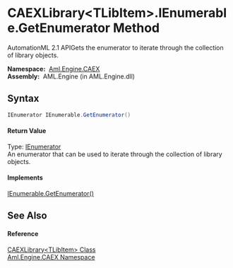 CAEXLibrary&lt;TLibItem>.IEnumerable.GetEnumerator Method
=========================================================
AutomationML 2.1 APIGets the enumerator to iterate through the collection of library objects.

  **Namespace:**  [Aml.Engine.CAEX][1]  
  **Assembly:**  AML.Engine (in AML.Engine.dll)

Syntax
------

```csharp
IEnumerator IEnumerable.GetEnumerator()
```

#### Return Value
Type: [IEnumerator][2]  
An enumerator that can be used to iterate through the collection of library objects.
#### Implements
[IEnumerable.GetEnumerator()][3]  


See Also
--------

#### Reference
[CAEXLibrary&lt;TLibItem> Class][4]  
[Aml.Engine.CAEX Namespace][1]  

[1]: ../README.md
[2]: https://docs.microsoft.com/dotnet/api/system.collections.ienumerator
[3]: https://docs.microsoft.com/dotnet/api/system.collections.ienumerable.getenumerator#System_Collections_IEnumerable_GetEnumerator
[4]: README.md
[5]: https://www.automationml.org
[6]: ../../icons/logoShade.png